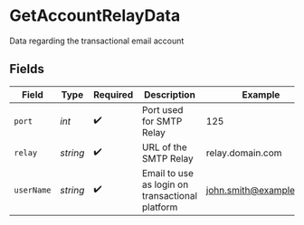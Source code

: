 # GetAccountRelayData

Data regarding the transactional email account


## Fields

| Field                                           | Type                                            | Required                                        | Description                                     | Example                                         |
| ----------------------------------------------- | ----------------------------------------------- | ----------------------------------------------- | ----------------------------------------------- | ----------------------------------------------- |
| `port`                                          | *int*                                           | :heavy_check_mark:                              | Port used for SMTP Relay                        | 125                                             |
| `relay`                                         | *string*                                        | :heavy_check_mark:                              | URL of the SMTP Relay                           | relay.domain.com                                |
| `userName`                                      | *string*                                        | :heavy_check_mark:                              | Email to use as login on transactional platform | john.smith@example.com                          |